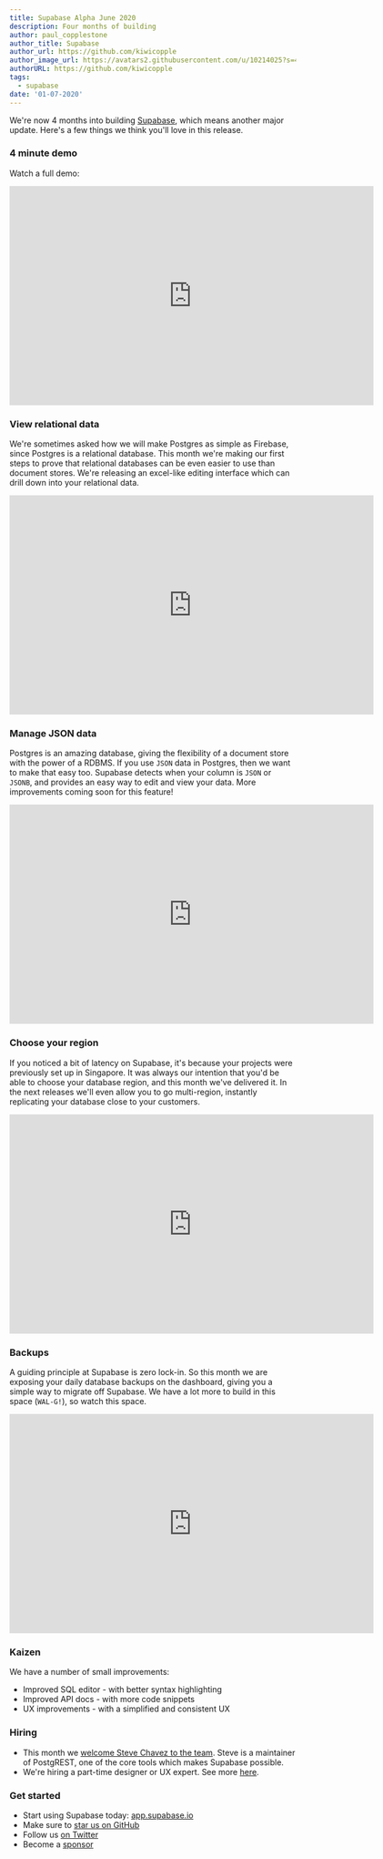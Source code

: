 ```yaml
---
title: Supabase Alpha June 2020
description: Four months of building
author: paul_copplestone
author_title: Supabase
author_url: https://github.com/kiwicopple
author_image_url: https://avatars2.githubusercontent.com/u/10214025?s=400&u=c6775be2ae667e2acae3ccd347fed62bb3f5b3e7&v=4
authorURL: https://github.com/kiwicopple
tags:
  - supabase
date: '01-07-2020'
---
```


We're now 4 months into building [Supabase](https://supabase.io), which means another major update. Here's a few things we think you'll love in this release.

<!--truncate-->

### 4 minute demo

Watch a full demo:

<iframe className="w-full" width="640" height="385" src="https://www.loom.com/embed/b3ba79c1633d464ea758e0796bbb39da" frameBorder="0" allowFullScreen></iframe>

### View relational data

We're sometimes asked how we will make Postgres as simple as Firebase, since Postgres is a relational database. This month we're making our first steps to prove that relational databases can be even easier to use than document stores. We're releasing an excel-like editing interface which can drill down into your relational data.

<iframe className="w-full" width="640" height="385" src="https://www.loom.com/embed/c6d504bb0a1c43e9bf65cb2aef2949d5" frameBorder="0" allowFullScreen></iframe>

### Manage JSON data

Postgres is an amazing database, giving the flexibility of a document store with the power of a RDBMS. If you use `JSON` data in Postgres, then we want to make that easy too. Supabase detects when your column is `JSON` or `JSONB`, and provides an easy way to edit and view your data. More improvements coming soon for this feature!

<iframe className="w-full" width="640" height="385" src="https://www.loom.com/embed/0b03ac2858324cfabdc6a202c93673f3" frameBorder="0" allowFullScreen></iframe>

### Choose your region

If you noticed a bit of latency on Supabase, it's because your projects were previously set up in Singapore. It was always our intention that you'd be able to choose your database region, and this month we've delivered it. In the next releases we'll even allow you to go multi-region, instantly replicating your database close to your customers.

<iframe className="w-full" width="640" height="385" src="https://www.loom.com/embed/1dcc1bca2ebc45e296e732a66a462c61" frameBorder="0" allowFullScreen></iframe>

### Backups

A guiding principle at Supabase is zero lock-in. So this month we are exposing your daily database backups on the dashboard, giving you a simple way to migrate off Supabase. We have a lot more to build in this space (`WAL-G!`), so watch this space.

<iframe className="w-full" width="640" height="385" src="https://www.loom.com/embed/fc1cb9b395eb4c408c7137bf8e6e1963" frameBorder="0" allowFullScreen></iframe>

### Kaizen

We have a number of small improvements:

- Improved SQL editor - with better syntax highlighting
- Improved API docs - with more code snippets
- UX improvements - with a simplified and consistent UX

### Hiring

- This month we [welcome Steve Chavez to the team](/blog/2020/06/15/supabase-steve-chavez). Steve is a maintainer of PostgREST, one of the core tools which makes Supabase possible.
- We're hiring a part-time designer or UX expert. See more [here](https://news.ycombinator.com/item?id=23708351).

### Get started

- Start using Supabase today: [app.supabase.io](https://app.supabase.io)
- Make sure to [star us on GitHub](https://github.com/supabase/supabase)
- Follow us [on Twitter](https://twitter.com/supabase_io)
- Become a [sponsor](https://github.com/sponsors/supabase)
